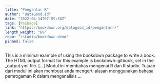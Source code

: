 ```yaml
---
title: "Pengantar R"
author: "DataGood.id"
date: "2022-04-14T07:59:38Z"
tags: [Package]
link: "https://bookdown.org/datagood_id/pengantarr/"
length_weight: "6%"
repo: "rstudio/bookdown-demo"
pinned: false
---
```


This is a minimal example of using the bookdown package to write a book. The HTML output format for this example is bookdown::gitbook, set in the _output.yml file. [...] Modul ini membahas mengenai R dan R studio. Tujuan dari modul ini akan membuat anda mengerti alasan menggunakan bahasa pemrogaman R dalam menganalisis ...
